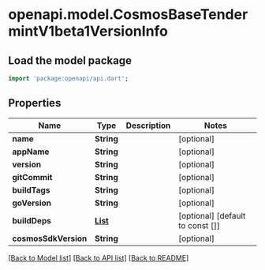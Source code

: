 # openapi.model.CosmosBaseTendermintV1beta1VersionInfo

## Load the model package
```dart
import 'package:openapi/api.dart';
```

## Properties
Name | Type | Description | Notes
------------ | ------------- | ------------- | -------------
**name** | **String** |  | [optional] 
**appName** | **String** |  | [optional] 
**version** | **String** |  | [optional] 
**gitCommit** | **String** |  | [optional] 
**buildTags** | **String** |  | [optional] 
**goVersion** | **String** |  | [optional] 
**buildDeps** | [**List<ModuleIsTheTypeForVersionInfo>**](ModuleIsTheTypeForVersionInfo.md) |  | [optional] [default to const []]
**cosmosSdkVersion** | **String** |  | [optional] 

[[Back to Model list]](../README.md#documentation-for-models) [[Back to API list]](../README.md#documentation-for-api-endpoints) [[Back to README]](../README.md)


